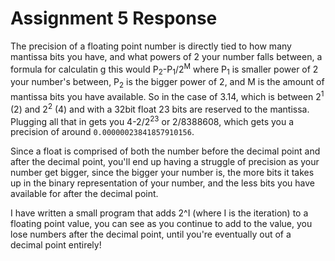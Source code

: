 # Assignment 5 Response

The precision of a floating point number is directly tied to how many mantissa bits   you have, and what powers of 2 your number falls between, a formula for calculatin  g this would P<sub>2</sub>-P<sub>1</sub>/2<sup>M</sup> where P<sub>1</sub> is smaller power of 2 your number's between, P<sub>2</sub> is the bigger power of 2, and M is the amount of mantissa bits you have available. So in the case of 3.14, which is between 2<sup>1</sup> (2) and 2<sup>2</sup> (4) and with a 32bit float 23 bits are reserved to the mantissa.
Plugging all that in gets you 4-2/2<sup>23</sup> or 2/8388608, which gets you a precision of around `0.00000023841857910156`.

Since a float is comprised of both the number before the decimal point and after the decimal point, you'll end up having a struggle of precision as your number get bigger, since the bigger your number is, the more bits it takes up in the binary representation of your number, and the less bits you have available for after the decimal point.

I have written a small program that adds 2^I (where I is the iteration) to a floating point value, you can see as you continue to add to the value, you lose numbers after the decimal point, until you're eventually out of a decimal point entirely!
